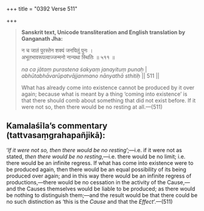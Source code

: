 +++
title = "0392 Verse 511"

+++
> **Sanskrit text, Unicode transliteration and English translation by Ganganath Jha:** 
>
> न च जातं पुरस्तेन शक्यं जनयितुं पुनः ।  
> अभूतभावरूपत्वाज्जन्मनो नान्यथा स्थितिः ॥ ५११ ॥ 
>
> *na ca jātaṃ purastena śakyaṃ janayituṃ punaḥ* \|  
> *abhūtabhāvarūpatvājjanmano nānyathā sthitiḥ* \|\| 511 \|\| 
>
> What has already come into existence cannot be produced by it over again; because what is meant by a thing ‘coming into existence’ is that there should comb about something that did not exist before. If it were not so, then there would be no resting at all.—(511)



## Kamalaśīla’s commentary (tattvasaṃgrahapañjikā):

‘*If* *it were not so, then there would be no resting*’;—i.e. if it were not as stated, *then there would be no resting*,—i.e. there would be no limit; i.e. there would be an infinite regress. If what has come into existence were to be produced again, then there would be an equal possibility of its being produced over again; and in this way there would be an infinite regress of productions,—there would be no cessation in the activity of the Cause,—and the Causes themselves would be liable to be produced; as there would be nothing to distinguish them;—and the result would be that there could be no such distinction as ‘this is the *Cause* and that the *Effect*’.—(511)



